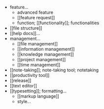 - feature...
    - advanced feature
    - [[feature request]]
    - function; [[functionality]]; functionalities
- [[file structure]]
- [[help docs]]...
- management...
    - [[file management]]
    - [[information management]]
    - [[knowledge management]]
    - [[project management]]
    - [[time management]]
- [[note-taking]]; note-taking tool; notetaking
- [[productivity tool]]
- [[release]]
- [[text editor]]
- [[typesetting]]; formatting...
    - [[markup language]]
    - style...

